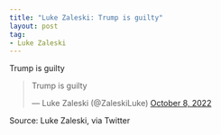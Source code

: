 ```yaml
---
title: "Luke Zaleski: Trump is guilty"
layout: post
tag:
- Luke Zaleski
---
```


Trump is guilty

<blockquote class="twitter-tweet"><p lang="en" dir="ltr">Trump is guilty</p>&mdash; Luke Zaleski (@ZaleskiLuke) <a href="https://twitter.com/ZaleskiLuke/status/1578721862041112576?ref_src=twsrc%5Etfw">October 8, 2022</a></blockquote> <script async src="https://platform.twitter.com/widgets.js" charset="utf-8"></script>

Source: Luke Zaleski, via Twitter
